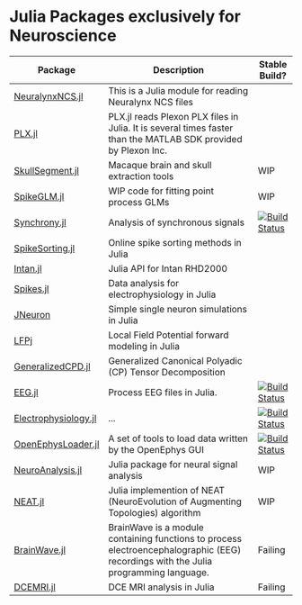 # Julia Packages exclusively for Neuroscience
| Package | Description | Stable Build? |
| --- | --- | --- |
| [NeuralynxNCS.jl](https://github.com/simonster/NeuralynxNCS.jl) | This is a Julia module for reading Neuralynx NCS files |  |
| [PLX.jl](https://github.com/simonster/PLX.jl) | PLX.jl reads Plexon PLX files in Julia. It is several times faster than the MATLAB SDK provided by Plexon Inc. | |
| [SkullSegment.jl](https://github.com/simonster/SkullSegment.jl) | Macaque brain and skull extraction tools | WIP |
| [SpikeGLM.jl](https://github.com/simonster/SpikeGLM.jl) | WIP code for fitting point process GLMs | WIP |
| [Synchrony.jl](https://github.com/simonster/Synchrony.jl) | Analysis of synchronous signals | [![Build Status](https://travis-ci.org/simonster/Synchrony.jl.png?branch=master)](https://travis-ci.org/simonster/Synchrony.jl) |
| [SpikeSorting.jl](https://github.com/paulmthompson/SpikeSorting.jl) | Online spike sorting methods in Julia |  |
| [Intan.jl](https://github.com/paulmthompson/Intan.jl) | Julia API for Intan RHD2000 |  |
| [Spikes.jl](https://github.com/paulmthompson/Spikes.jl) | Data analysis for electrophysiology in Julia |  |
| [JNeuron](https://github.com/paulmthompson/JNeuron) | Simple single neuron simulations in Julia |  |
| [LFPj](https://github.com/paulmthompson/LFPj) | Local Field Potential forward modeling in Julia |  |
| [GeneralizedCPD.jl](https://github.com/ahwillia/GeneralizedCPD.jl) | Generalized Canonical Polyadic (CP) Tensor Decomposition |  |
| [EEG.jl](https://github.com/codles/EEG.jl) | Process EEG files in Julia. | [![Build Status](https://travis-ci.org/codles/EEG.jl.svg?branch=master)](https://travis-ci.org/codles/EEG.jl) |
| [Electrophysiology.jl](https://github.com/codles/Electrophysiology.jl) | ... | [![Build Status](https://travis-ci.org/codles/Electrophysiology.jl.svg?branch=master)](https://travis-ci.org/codles/Electrophysiology.jl) |
| [OpenEphysLoader.jl](https://github.com/galenlynch/OpenEphysLoader.jl) | A set of tools to load data written by the OpenEphys GUI | [![Build Status](https://travis-ci.org/galenlynch/OpenEphysLoader.jl.svg?branch=master)](https://travis-ci.org/galenlynch/OpenEphysLoader.jl) | 
| [NeuroAnalysis.jl](https://github.com/VLABSys/NeuroAnalysis.jl) | Julia package for neural signal analysis | WIP |
| [NEAT.jl](https://github.com/Andy-P/NEAT.jl) | Julia implemention of NEAT (NeuroEvolution of Augmenting Topologies) algorithm | WIP |
| [BrainWave.jl](https://github.com/sam81/BrainWave.jl) | BrainWave is a module containing functions to process electroencephalographic (EEG) recordings with the Julia programming language. | Failing |
| [DCEMRI.jl](https://github.com/davidssmith/DCEMRI.jl) | DCE MRI analysis in Julia | Failing |
